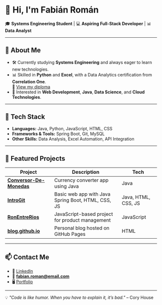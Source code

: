 # 👋 Hi, I'm Fabián Román

🎓 **Systems Engineering Student** | 💻 **Aspiring Full-Stack Developer** | 📊 **Data Analyst**

---

## 🚀 About Me
- 🛠️ Currently studying **Systems Engineering** and always eager to learn new technologies.
- 📊 Skilled in **Python** and **Excel**, with a Data Analytics certification from **Correlation One**.  
  📜 [View my diploma](#) <!-- Aquí pones el enlace real -->
- 🌱 Interested in **Web Development**, **Java**, **Data Science**, and **Cloud Technologies**.

---

## 🧰 Tech Stack
- **Languages:** Java, Python, JavaScript, HTML, CSS
- **Frameworks & Tools:** Spring Boot, Git, MySQL
- **Other Skills:** Data Analysis, Excel Automation, API Integration

---

## 📌 Featured Projects
| Project | Description | Tech |
|---------|-------------|------|
| [**Conversor-De-Monedas**](#) | Currency converter app using Java | Java |
| [**IntroGit**](#) | Basic web app with Java Spring Boot, HTML, CSS, JS | Java, HTML, CSS, JS |
| [**RonEntreRios**](#) | JavaScript-based project for product management | JavaScript |
| [**blog.github.io**](#) | Personal blog hosted on GitHub Pages | HTML |

---

## 📫 Contact Me
- 💼 [LinkedIn](#)  
- 📧 **fabian.roman@email.com**  
- 🖥️ [Portfolio](#)

---
💡 _"Code is like humor. When you have to explain it, it’s bad."_ – Cory House

